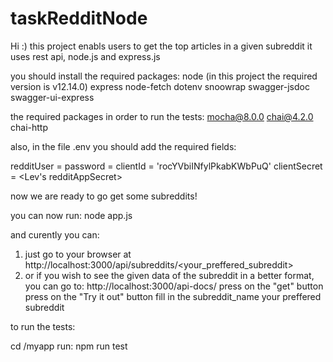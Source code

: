 # taskRedditNode

Hi :)
this project enabls users to get the top articles in a given subreddit
it uses rest api, node.js and express.js


you should install the required packages:
node (in this project the required version is v12.14.0)
express
node-fetch
dotenv
snoowrap
swagger-jsdoc
swagger-ui-express

the required packages in order to run the tests:
mocha@8.0.0 
chai@4.2.0 
chai-http


also, in the file .env you should add the required fields:

redditUser = <your redditUserName>
password = <your redditUserPassword>
clientId = 'rocYVbiINfylPkabKWbPuQ'
clientSecret = <Lev's redditAppSecret>


now we are ready to go get some subreddits!

you can now run:
node app.js

and curently you can:
1. just go to your browser at http://localhost:3000/api/subreddits/<your_preffered_subreddit>
2. or if you wish to see the given data of the subreddit in a better format, you can go to: 
    http://localhost:3000/api-docs/
    press on the "get" button
    press on the "Try it out" button
    fill in the subreddit_name your preffered subreddit


to run the tests:

cd /myapp
run:
npm run test

